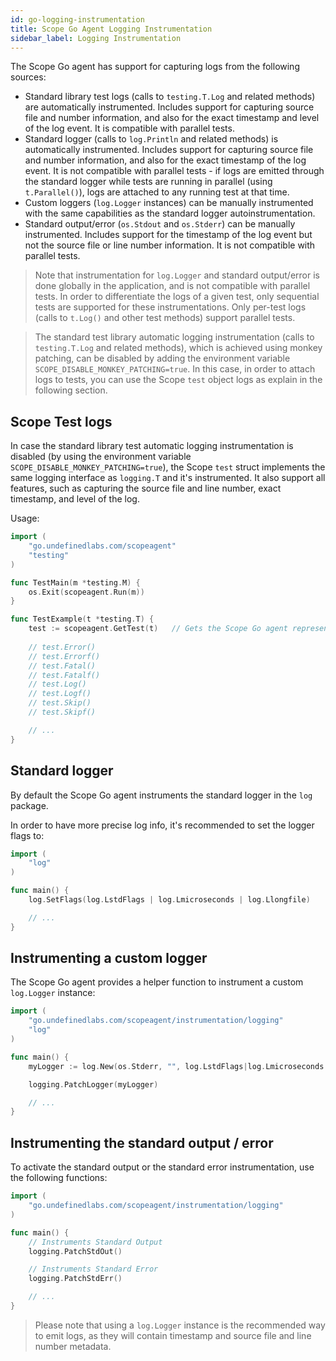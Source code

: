 ```yaml
---
id: go-logging-instrumentation
title: Scope Go Agent Logging Instrumentation
sidebar_label: Logging Instrumentation
---
```


The Scope Go agent has support for capturing logs from the following sources:

- Standard library test logs (calls to `testing.T.Log` and related methods) are automatically instrumented. Includes support for capturing source file and number information, and also for the exact timestamp and level of the log event. It is compatible with parallel tests.
- Standard logger (calls to `log.Println` and related methods) is automatically instrumented. Includes support for capturing source file and number information, and also for the exact timestamp of the log event. It is not compatible with parallel tests - if logs are emitted through the standard logger while tests are running in parallel (using `t.Parallel()`), logs are attached to any running test at that time.
- Custom loggers (`log.Logger` instances) can be manually instrumented with the same capabilities as the standard logger autoinstrumentation.
- Standard output/error (`os.Stdout` and `os.Stderr`) can be manually instrumented. Includes support for the timestamp of the log event but not the source file or line number information. It is not compatible with parallel tests.

> Note that instrumentation for `log.Logger` and standard output/error is done globally in the application, and is not compatible with parallel tests. In order to differentiate the logs of a given test, only sequential tests are supported for these instrumentations. Only per-test logs (calls to `t.Log()` and other test methods) support parallel tests.

> The standard test library automatic logging instrumentation (calls to `testing.T.Log` and related methods), which is achieved using monkey patching, can be disabled by adding the environment variable `SCOPE_DISABLE_MONKEY_PATCHING=true`. In this case, in order to attach logs to tests, you can use the Scope `test` object logs as explain in the following section.

## Scope Test logs

In case the standard library test automatic logging instrumentation is disabled (by using the environment variable `SCOPE_DISABLE_MONKEY_PATCHING=true`), the Scope `test` struct implements the same logging interface as `logging.T` and it's instrumented. It also support all features, such as capturing the source file and line number, exact timestamp, and level of the log.

Usage:

```go
import (
    "go.undefinedlabs.com/scopeagent"
    "testing"
)

func TestMain(m *testing.M) {
    os.Exit(scopeagent.Run(m))
}

func TestExample(t *testing.T) {
    test := scopeagent.GetTest(t)   // Gets the Scope Go agent representation of test `t`
    
    // test.Error()
    // test.Errorf()
    // test.Fatal()
    // test.Fatalf()
    // test.Log()
    // test.Logf()
    // test.Skip()
    // test.Skipf()

    // ...	
}
```


## Standard logger

By default the Scope Go agent instruments the standard logger in the `log` package.

In order to have more precise log info, it's recommended to set the logger flags to:

```go
import (
    "log"
)

func main() {
    log.SetFlags(log.LstdFlags | log.Lmicroseconds | log.Llongfile)

    // ...
}
```


## Instrumenting a custom logger

The Scope Go agent provides a helper function to instrument a custom `log.Logger` instance:

```go
import (
    "go.undefinedlabs.com/scopeagent/instrumentation/logging"
    "log"
)

func main() {
    myLogger := log.New(os.Stderr, "", log.LstdFlags|log.Lmicroseconds|log.Llongfile)

    logging.PatchLogger(myLogger)

    // ...
}
```


## Instrumenting the standard output / error


To activate the standard output or the standard error instrumentation, use the following functions:


```go
import (
    "go.undefinedlabs.com/scopeagent/instrumentation/logging"
)

func main() {
    // Instruments Standard Output
    logging.PatchStdOut()

    // Instruments Standard Error
    logging.PatchStdErr()

    // ...
}
```

> Please note that using a `log.Logger` instance is the recommended way to emit logs, as they will contain timestamp and source file and line number metadata.
